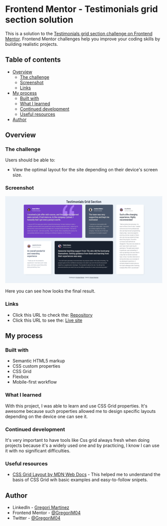 # Frontend Mentor - Testimonials grid section solution

This is a solution to the [Testimonials grid section challenge on Frontend Mentor](https://www.frontendmentor.io/challenges/testimonials-grid-section-Nnw6J7Un7). Frontend Mentor challenges help you improve your coding skills by building realistic projects. 

## Table of contents

- [Overview](#overview)
  - [The challenge](#the-challenge)
  - [Screenshot](#screenshot)
  - [Links](#links)
- [My process](#my-process)
  - [Built with](#built-with)
  - [What I learned](#what-i-learned)
  - [Continued development](#continued-development)
  - [Useful resources](#useful-resources)
- [Author](#author)


## Overview

### The challenge

Users should be able to:

- View the optimal layout for the site depending on their device's screen size.

### Screenshot

![](./images/screenshot.png)

Here you can see how looks the final result.

### Links

- Click this URL to check the: [Repository](https://github.com/GregoriM04/testimonials-grid-section-main)
- Click this URL to see the: [Live site](https://)

## My process

### Built with

- Semantic HTML5 markup
- CSS custom properties
- CSS Grid
- Flexbox
- Mobile-first workflow

### What I learned

With this project, I was able to learn and use CSS Grid properties. It's awesome because such properties allowed me to design specific layouts depending on the device one can see it.

### Continued development

It's very important to have tools like Css grid always fresh when doing projects because it's a widely used one and by practicing, I know I can use it with no significant difficulties.

### Useful resources

- [CSS Grid Layout by MDN Web Docs](https://developer.mozilla.org/en-US/docs/Web/CSS/CSS_Grid_Layout) - This helped me to understand the basis of CSS Grid wih basic examples and easy-to-follow snipets.

## Author

- LinkedIn - [Gregori Martinez](https://www.linkedin.com/in/gregorim04/)
- Frontend Mentor - [@GregoriM04](https://www.frontendmentor.io/profile/GregoriM04)
- Twitter - [@GregoriM04](https://twitter.com/GregoriM04)

